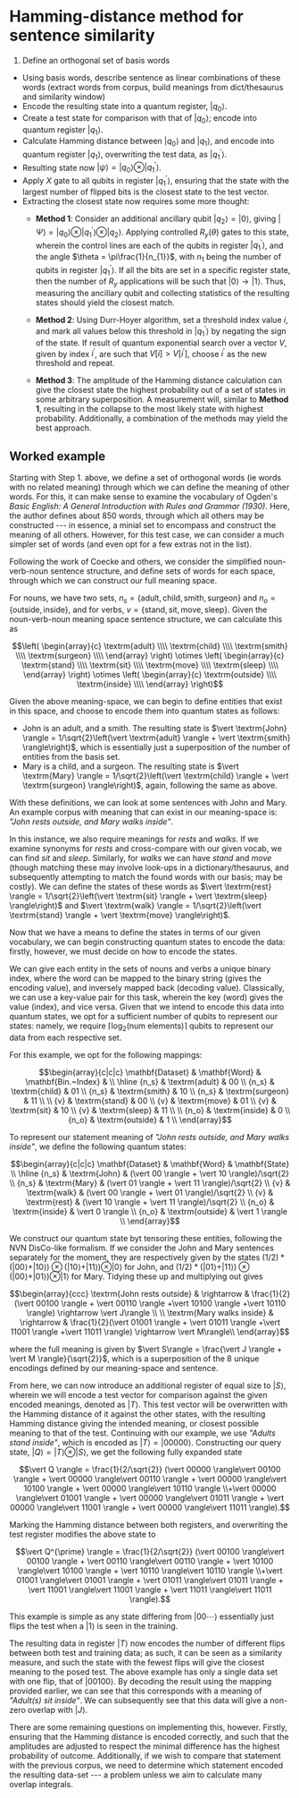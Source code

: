 # Hamming-distance method for sentence similarity

 1. Define an orthogonal set of basis words
 - Using basis words, describe sentence as linear combinations of these words (extract words from corpus, build meanings from dict/thesaurus and similarity window)
 - Encode the resulting state into a quantum register, $`\vert q_0 \rangle`$.
 - Create a test state for comparison with that of $`\vert q_0 \rangle`$; encode into quantum register $`\vert q_1 \rangle`$.
 - Calculate Hamming distance between $`\vert q_0\rangle`$ and $`\vert q_1 \rangle`$, and encode into quantum register $`\vert q_1 \rangle`$, overwriting the test data, as $`\vert q_1^{\prime} \rangle`$.
 - Resulting state now $`\vert \psi \rangle = \vert q_0 \rangle \otimes \vert q_1^{\prime} \rangle`$.
 - Apply $`X`$ gate to all qubits in register $`\vert q_1^{\prime} \rangle`$, ensuring that the state with the largest number of flipped bits is the closest state to the test vector.
 - Extracting the closest state now requires some more thought:
 	- **Method 1**: Consider an additional ancillary qubit $`\vert q_2 \rangle = \vert 0 \rangle`$, giving $`\vert \Psi \rangle = \vert q_0 \rangle \otimes \vert q_1^{\prime} \rangle \otimes \vert q_2 \rangle`$. Applying controlled $`R_y(\theta)`$ gates to this state, wherein the control lines are each of the qubits in register $`\vert q_1^{\prime} \rangle`$, and the angle $`\theta = \pi\frac{1}{n_{1}}`$, with $`n_1`$ being the number of qubits in register $`\vert q_1^{\prime} \rangle`$. If all the bits are set in a specific register state, then the number of $`R_y`$ applications will be such that $`\vert 0 \rangle \rightarrow \vert 1 \rangle`$. Thus, measuring the ancillary qubit and collecting statistics of the resulting states should yield the closest match.
 
 	- **Method 2**: Using Durr-Hoyer algorithm, set a threshold index value $`i`$, and mark all values below this threshold in $`\vert q_1^{\prime} \rangle`$ by negating the sign of the state. If result of quantum exponential search over a vector $`V`$, given by index $`i^{\prime}`$, are such that $`V[i] > V[i^{\prime}]`$, choose $`i^{\prime}`$ as the new threshold and repeat.
 
 	- **Method 3**: The amplitude of the Hamming distance calculation can give the closest state the highest probability out of a set of states in some arbitrary superposition. A measurement will, similar to **Method 1**, resulting in the collapse to the most likely state with highest probability. Additionally, a combination of the methods may yield the best approach.

## Worked example
Starting with Step 1. above, we define a set of orthogonal words (ie words with no related meaning) through which we can define the meaning of other words. For this, it can make sense to examine the vocabulary of Ogden's *Basic English: A General Introduction with Rules and Grammar (1930)*. Here, the author defines about 850 words, through which all others may be constructed --- in essence, a minial set to encompass and construct the meaning of all others. However, for this test case, we can consider a much simpler set of words (and even opt for a few extras not in the list).

Following the work of Coecke and others, we consider the simplified noun-verb-noun sentence structure, and define sets of words for each space, through which we can construct our full meaning space.

For nouns, we have two sets, $`n_s = \{\textrm{adult},\textrm{child},\textrm{smith},\textrm{surgeon}\}`$ and $`n_o = \{\textrm{outside},\textrm{inside}\}`$, and for verbs, $`v = \{\textrm{stand},\textrm{sit},\textrm{move},\textrm{sleep}\}`$. Given the noun-verb-noun meaning space sentence structure, we can calculate this as

```math
\left(
\begin{array}{c}
\textrm{adult} \\\\
\textrm{child} \\\\
\textrm{smith} \\\\
\textrm{surgeon} \\\\
\end{array}
\right) \otimes
\left(
\begin{array}{c}
\textrm{stand} \\\\
\textrm{sit} \\\\
\textrm{move} \\\\
\textrm{sleep} \\\\
\end{array}
\right) \otimes
\left(
\begin{array}{c}
\textrm{outside} \\\\
\textrm{inside} \\\\
\end{array}
\right)
```

Given the above meaning-space, we can begin to define entities that exist in this space, and choose to encode them into quantum states as follows:

- $`\textrm{John is an adult, and a smith}`$. The resulting state is $`\vert \textrm{John} \rangle = 1/\sqrt{2}\left(\vert \textrm{adult} \rangle + \vert \textrm{smith} \rangle\right)`$, which is essentially just a superposition of the number of entities from the basis set.
- $`\textrm{Mary is a child, and a surgeon}`$. The resulting state is $`\vert \textrm{Mary} \rangle = 1/\sqrt{2}\left(\vert \textrm{child} \rangle + \vert \textrm{surgeon} \rangle\right)`$, again, following the same as above.

With these definitions, we can look at some sentences with John and Mary. An example corpus with meaning that can exist in our meaning-space is:
*"John rests outside, and Mary walks inside"*.

In this instance, we also require meanings for *rests* and *walks*. If we examine synonyms for *rests* and cross-compare with our given vocab, we can find *sit* and *sleep*. Similarly, for *walks* we can have *stand* and *move* (though matching these may involve look-ups in a dictionary/thesaurus, and subsequently attempting to match the found words with our basis; may be costly). We can define the states of these words as $`\vert \textrm{rest} \rangle = 1/\sqrt{2}\left(\vert \textrm{sit} \rangle + \vert \textrm{sleep} \rangle\right)`$ and $`\vert \textrm{walk} \rangle = 1/\sqrt{2}\left(\vert \textrm{stand} \rangle + \vert \textrm{move} \rangle\right)`$.

Now that we have a means to define the states in terms of our given vocabulary, we can begin constructing quantum states to encode the data: firstly, however, we must decide on how to encode the states.

We can give each entity in the sets of nouns and verbs a unique binary index, where the word can be mapped to the binary string (gives the encoding value), and inversely mapped back (decoding value). Classically, we can use a key-value pair for this task, wherein the key (word) gives the value (index), and vice versa. Given that we intend to encode this data into quantum states, we opt for a sufficient number of qubits to represent our states: namely, we require $`\lceil \log_2({\textrm{num elements})} \rceil`$ qubits to represent our data from each respective set.

For this example, we opt for the following mappings:

```math
\begin{array}{c|c|c}
\mathbf{Dataset} & \mathbf{Word} & \mathbf{Bin.~Index} & \\
\hline
{n_s} & \textrm{adult} & 00 \\
{n_s} & \textrm{child} & 01 \\
{n_s} & \textrm{smith} & 10 \\
{n_s} & \textrm{surgeon} & 11 \\
\\
{v} & \textrm{stand} & 00 \\
{v} & \textrm{move} & 01 \\
{v} & \textrm{sit} & 10 \\
{v} & \textrm{sleep} & 11 \\
\\
{n_o} & \textrm{inside} & 0 \\
{n_o} & \textrm{outside} & 1 \\
\end{array}
```

To represent our statement meaning of *"John rests outside, and Mary walks inside"*, we define the following quantum states:

```math
\begin{array}{c|c|c}
\mathbf{Dataset} & \mathbf{Word} & \mathbf{State} \\
\hline
{n_s} & \textrm{John} & (\vert 00 \rangle + \vert 10 \rangle)/\sqrt{2} \\
{n_s} & \textrm{Mary} & (\vert 01 \rangle + \vert 11 \rangle)/\sqrt{2} \\
{v} & \textrm{walk} & (\vert 00 \rangle + \vert 01 \rangle)/\sqrt{2} \\
{v} & \textrm{rest} & (\vert 10 \rangle + \vert 11 \rangle)/\sqrt{2} \\
{n_o} & \textrm{inside} & \vert 0 \rangle  \\
{n_o} & \textrm{outside} & \vert 1 \rangle  \\
\end{array}
```

We construct our quantum state byt tensoring these entities, following the NVN DisCo-like formalism. If we consider the John and Mary sentences separately for the moment, they are respectively given by the states $`(1/2)*(\vert 00 \rangle + \vert 10 \rangle)\otimes (\vert 10 \rangle + \vert 11 \rangle)\otimes \vert 0 \rangle`$ for John, and $`(1/2)*(\vert 01 \rangle + \vert 11 \rangle)\otimes (\vert 00 \rangle + \vert 01 \rangle)\otimes \vert 1 \rangle`$ for Mary. Tidying these up and multiplying out gives 

```math
\begin{array}{ccc}
\textrm{John rests outside} & \rightarrow & \frac{1}{2}(\vert 00100 \rangle + \vert 00110 \rangle +\vert 10100 \rangle +\vert 10110 \rangle) \rightarrow \vert J\rangle \\
\\
\textrm{Mary walks inside} & \rightarrow & \frac{1}{2}(\vert 01001 \rangle + \vert 01011 \rangle +\vert 11001 \rangle +\vert 11011 \rangle) \rightarrow \vert M\rangle\\
\end{array}
```

where the full meaning is given by $`\vert S\rangle = \frac{\vert J \rangle + \vert M \rangle}{\sqrt{2}}`$, which is a superposition of the 8 unique encodings defined by our meaning-space and sentence. 

From here, we can now introduce an additional register of equal size to $\vert S\rangle$, wherein we will encode a test vector for comparison against the given encoded meanings, denoted as $`\vert T \rangle`$. This test vector will be overwritten with the Hamming distance of it against the other states, with the resulting Hamming distance giving the intended meaning, or closest possible meaning to that of the test. Continuing with our example, we use *"Adults stand inside"*, which is encoded as $`\vert T \rangle = \vert 00000 \rangle`$. Constructing our query state, $`\vert Q \rangle = \vert T \rangle \otimes \vert S\rangle`$, we get the following fully expanded state

```math
\vert Q \rangle = \frac{1}{2/\sqrt{2}} (\vert 00000 \rangle\vert 00100 \rangle + \vert 00000 \rangle\vert 00110 \rangle + \vert 00000 \rangle\vert 10100 \rangle + \vert 00000 \rangle\vert 10110 \rangle \\+\vert 00000 \rangle\vert 01001 \rangle + \vert 00000 \rangle\vert 01011 \rangle + \vert 00000 \rangle\vert 11001 \rangle + \vert 00000 \rangle\vert 11011 \rangle).
```

Marking the Hamming distance between both registers, and overwriting the test register modifies the above state to

```math
\vert Q^{\prime} \rangle = \frac{1}{2/\sqrt{2}} (\vert 00100 \rangle\vert 00100 \rangle + \vert 00110 \rangle\vert 00110 \rangle + \vert 10100 \rangle\vert 10100 \rangle + \vert 10110 \rangle\vert 10110 \rangle \\+\vert 01001 \rangle\vert 01001 \rangle + \vert 01011 \rangle\vert 01011 \rangle + \vert 11001 \rangle\vert 11001 \rangle + \vert 11011 \rangle\vert 11011 \rangle).
```

This example is simple as any state differing from $`\vert 00\cdots\rangle`$ essentially just flips the test when a $`\vert 1\rangle`$ is seen in the training.

The resulting data in register $`\vert T \rangle`$ now encodes the number of different flips between both test and training data; as such, it can be seen as a similarity measure, and such the state with the fewest flips will give the closest meaning to the posed test. The above example has only a single data set with one flip, that of $`\vert 00100 \rangle`$. By decoding the result using the mapping provided earlier, we can see that this corresponds with a meaning of *"Adult(s) sit inside"*. We can subsequently see that this data will give a non-zero overlap with $`\vert J \rangle`$.

There are some remaining questions on implementing this, however. Firstly, ensuring that the Hamming distance is encoded correctly, and such that the amplitudes are adjusted to respect the minimal difference has the highest probability of outcome. Additionally, if we wish to compare that statement with the previous corpus, we need to determine which statement encoded the resulting data-set --- a problem unless we aim to calculate many overlap integrals.